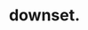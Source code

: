 ---
title: "downset."
summary: "Downset are an American hardcore band from Los Angeles, a fusion of rap and metal with punk hardcore. The group was formed in the early nineties after the demise of the hardcore punk band , by vocalist Rey Oropeza, guitarists Brian \"Ares\" Schwager and Rogelio Lozano, bassist James Morris and drummer Chris Lee, they released their self-titled debut album in 1994 via Mercury, with Lozano leaving the group shortly after, their second album \"Do We Speak A Dead Language?\" came in 1996, once again released by Mercury. In the following year the group headlined the second stage of Ozzfest Festival. Rogelio Lozano rejoined the group in the late nineties and the group released their third album \"Check Your People\" via Epitaph. After the subsequent tour of their album the group went on turmoil with some of its members leaving and then returning, but in 2003 both Moore and Lozano eventually left the group and Rico Villasenor joined them as their new bass player, with this line-up the group recorded their fourth full-length \"Universal\", released in 2004 by the small indie label Hawino Records, in the following year the group went on a touring hiatus that lasted for almost a decade. In 2013 Lozano and Lee revived the Downset name with a different line-up, featuring Neil Roemer on vocals, Lozano on guitars, J.D. Manhart on bass and Chris on drums, the group released the track \"Forgotten\" and did a summer tour, but this formation didn't last long as the original members then reunited, this line-up was then renamed Cutthroat. The group three other original members, Rey Oropeza, Ares Schwager and James Moore along with former drummer Chris Hamilton then re-took the name and recorded the group's fifth album \"One Blood\", self-released by the band in 2014, ten years after their previous effort. On February 18th 2022 the band announced their comeback and their signing with Nuclear Blast Records. A re-release of their first two 7'' records and their 6th album will be released via Nuclear Blast Records. Active line up: . Rogelio Lozano, guitar ; bass . Philip Gonzales, bass . Bobby Blood Ponte, drums Former members: . Rey Oropeza, vocals . Chris Hamilton, drums . Brian \"Ares\" Schwager, guitar . Neil Roemer, vocals . James Morris, bass . Rico Villasenor, bass . J.D. Manhart, bass . Chris \"Krasp\" Lee, drums Former touring members: . , guitar . , guitar . , guitar . , drums"
image: "downset.jpg"
apple_music_artist_url: "https://music.apple.com/gb/artist/downset/373967"
wikipedia_url: "https://en.wikipedia.org/wiki/Downset."
---